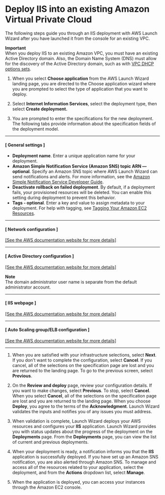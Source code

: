 # Deploy IIS into an existing Amazon Virtual Private Cloud<a name="launch-wizard-iis-deployment-steps-existing-vpc"></a>

The following steps guide you through an IIS deployment with AWS Launch Wizard after you have launched it from the console for an existing VPC\.

**Important**  
When you deploy IIS to an existing Amazon VPC, you must have an existing Active Directory domain\. Also, the Domain Name System \(DNS\) must allow for the discovery of the Active Directory domain, such as with [VPC DHCP options sets](https://docs.aws.amazon.com/vpc/latest/userguide/WhatAreDHCPOptionSets.html)\.

1. When you select **Choose application** from the AWS Launch Wizard landing page, you are directed to the Choose application wizard where you are prompted to select the type of application that you want to deploy\.

1. Select **Internet Information Services**, select the deployment type, then select **Create deployment\.**

1. You are prompted to enter the specifications for the new deployment\. The following tabs provide information about the specification fields of the deployment model\.

------
#### [ General settings ]
   + **Deployment name**\. Enter a unique application name for your deployment\.
   + **Amazon Simple Notification Service \(Amazon SNS\) topic ARN — optional**\. Specify an Amazon SNS topic where AWS Launch Wizard can send notifications and alerts\. For more information, see the [Amazon Simple Notification Service Developer Guide](https://docs.aws.amazon.com/sns/latest/dg/welcome.html)\.
   + **Deactivate rollback on failed deployment**\. By default, if a deployment fails, your provisioned resources will be deleted\. You can enable this setting during deployment to prevent this behavior\.
   + **Tags \- optional**\. Enter a key and value to assign metadata to your deployment\. For help with tagging, see [Tagging Your Amazon EC2 Resources](https://docs.aws.amazon.com/AWSEC2/latest/UserGuide/Using_Tags.html)\.

------
#### [ Network configuration ]    
[\[See the AWS documentation website for more details\]](http://docs.aws.amazon.com/launchwizard/latest/userguide/launch-wizard-iis-deployment-steps-existing-vpc.html)

------
#### [ Active Directory configuration ]    
[\[See the AWS documentation website for more details\]](http://docs.aws.amazon.com/launchwizard/latest/userguide/launch-wizard-iis-deployment-steps-existing-vpc.html)

**Note**  
The domain administrator user name is separate from the default administrator account\.

------
#### [ IIS webpage ]    
[\[See the AWS documentation website for more details\]](http://docs.aws.amazon.com/launchwizard/latest/userguide/launch-wizard-iis-deployment-steps-existing-vpc.html)

------
#### [ Auto Scaling group/ELB configuration ]    
[\[See the AWS documentation website for more details\]](http://docs.aws.amazon.com/launchwizard/latest/userguide/launch-wizard-iis-deployment-steps-existing-vpc.html)

------

1. When you are satisfied with your infrastructure selections, select **Next**\. If you don't want to complete the configuration, select **Cancel**\. If you cancel, all of the selections on the specification page are lost and you are returned to the landing page\. To go to the previous screen, select **Previous**\.

1. On the **Review and deploy** page, review your configuration details\. If you want to make changes, select **Previous**\. To stop, select **Cancel**\. When you select **Cancel**, all of the selections on the specification page are lost and you are returned to the landing page\. When you choose **Deploy**, you agree to the terms of the **Acknowledgment**\. Launch Wizard validates the inputs and notifies you of any issues you must address\. 

1. When validation is complete, Launch Wizard deploys your AWS resources and configures your **IIS** application\. Launch Wizard provides you with status updates about the progress of the deployment on the **Deployments** page\. From the **Deployments** page, you can view the list of current and previous deployments\. 

1. When your deployment is ready, a notification informs you that the **IIS** application is successfully deployed\. If you have set up an Amazon SNS notification, you are also alerted through Amazon SNS\. To manage and access all of the resources related to your application, select the deployment, and from the **Actions** dropdown list, select **Manage**\. 

1. When the application is deployed, you can access your instances through the Amazon EC2 console\.